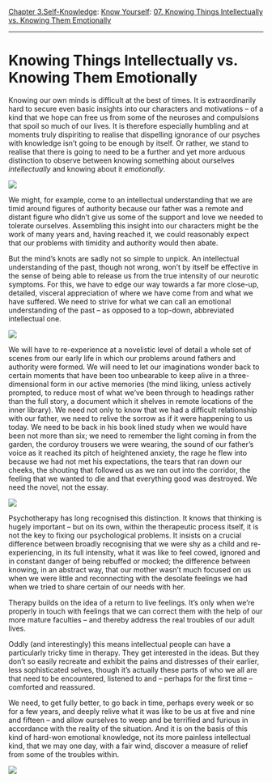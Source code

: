 [Chapter 3.Self-Knowledge](https://www.theschooloflife.com/thebookoflife/category/self-knowledge/): [Know Yourself](https://www.theschooloflife.com/thebookoflife/category/self-knowledge/know-yourself/): [07. Knowing Things Intellectually vs. Knowing Them Emotionally](https://www.theschooloflife.com/thebookoflife/knowing-things-intellectually-vs-knowing-them-emotionally/)

* * *

# Knowing Things Intellectually vs. Knowing Them Emotionally

Knowing our own minds is difficult at the best of times. It is extraordinarily hard to secure even basic insights into our characters and motivations – of a kind that we hope can free us from some of the neuroses and compulsions that spoil so much of our lives. It is therefore especially humbling and at moments truly dispiriting to realise that dispelling ignorance of our psyches with knowledge isn’t going to be enough by itself. Or rather, we stand to realise that there is going to need to be a further and yet more arduous distinction to observe between knowing something about ourselves _intellectually_ and knowing about it _emotionally_.

![](https://www.theschooloflife.com/thebookoflife/wp-content/uploads/2018/02/Streak-2_jpeg_920x490_q95-1.jpg)

We might, for example, come to an intellectual understanding that we are timid around figures of authority because our father was a remote and distant figure who didn’t give us some of the support and love we needed to tolerate ourselves. Assembling this insight into our characters might be the work of many years and, having reached it, we could reasonably expect that our problems with timidity and authority would then abate.

But the mind’s knots are sadly not so simple to unpick. An intellectual understanding of the past, though not wrong, won’t by itself be effective in the sense of being able to release us from the true intensity of our neurotic symptoms. For this, we have to edge our way towards a far more close-up, detailed, visceral appreciation of where we have come from and what we have suffered. We need to strive for what we can call an emotional understanding of the past – as opposed to a top-down, abbreviated intellectual one.

![](https://www.theschooloflife.com/thebookoflife/wp-content/uploads/2018/02/Windows_Open_Simultaneously_First_Part_Third_Motif_by_Robert_Delaunay-835x1024.jpg)

We will have to re-experience at a novelistic level of detail a whole set of scenes from our early life in which our problems around fathers and authority were formed. We will need to let our imaginations wonder back to certain moments that have been too unbearable to keep alive in a three-dimensional form in our active memories (the mind liking, unless actively prompted, to reduce most of what we’ve been through to headings rather than the full story, a document which it shelves in remote locations of the inner library). We need not only to know that we had a difficult relationship with our father, we need to relive the sorrow as if it were happening to us today. We need to be back in his book lined study when we would have been not more than six; we need to remember the light coming in from the garden, the corduroy trousers we were wearing, the sound of our father’s voice as it reached its pitch of heightened anxiety, the rage he flew into because we had not met his expectations, the tears that ran down our cheeks, the shouting that followed us as we ran out into the corridor, the feeling that we wanted to die and that everything good was destroyed. We need the novel, not the essay.

![](https://judithmillerinc.files.wordpress.com/2010/12/sallyyellowdresss.jpg)

Psychotherapy has long recognised this distinction. It knows that thinking is hugely important – but on its own, within the therapeutic process itself, it is not the key to fixing our psychological problems. It insists on a crucial difference between broadly recognising that we were shy as a child and re-experiencing, in its full intensity, what it was like to feel cowed, ignored and in constant danger of being rebuffed or mocked; the difference between knowing, in an abstract way, that our mother wasn’t much focused on us when we were little and reconnecting with the desolate feelings we had when we tried to share certain of our needs with her.

Therapy builds on the idea of a return to live feelings. It’s only when we’re properly in touch with feelings that we can correct them with the help of our more mature faculties – and thereby address the real troubles of our adult lives. &nbsp;

Oddly (and interestingly) this means intellectual people can have a particularly tricky time in therapy. They get interested in the ideas. But they don’t so easily recreate and exhibit the pains and distresses of their earlier, less sophisticated selves, though it’s actually these parts of who we all are that need to be encountered, listened to and – perhaps for the first time – comforted and reassured.

We need, to get fully better, to go back in time, perhaps every week or so for a few years, and deeply relive what it was like to be us at five and nine and fifteen – and allow ourselves to weep and be terrified and furious in accordance with the reality of the situation. And it is on the basis of this kind of hard-won emotional knowledge, not its more painless intellectual kind, that we may one day, with a fair wind, discover a measure of relief from some of the troubles within.

[![](https://img.youtube.com/vi/w1Sj6rOdo_E/0.jpg)](https://www.youtube.com/embed/w1Sj6rOdo_E '')
